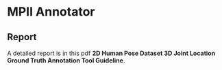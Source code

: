 # MPII Annotator

## Report

A detailed report is in this pdf **2D Human Pose Dataset 3D Joint Location Ground Truth Annotation Tool Guideline**.